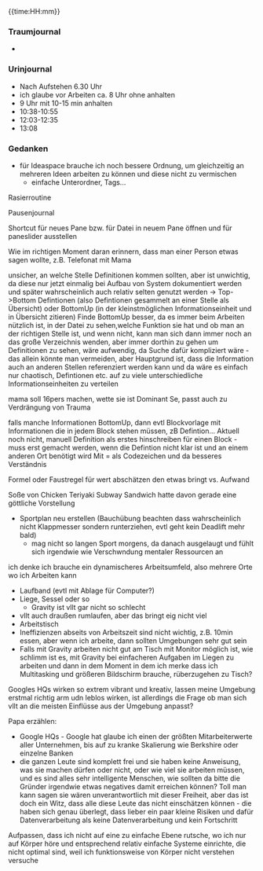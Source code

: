 {{time:HH:mm}}

### Traumjournal
- 
### Urinjournal
- Nach Aufstehen 6.30 Uhr
- ich glaube vor Arbeiten ca. 8 Uhr ohne anhalten
- 9 Uhr mit 10-15 min anhalten
- 10:38-10:55
- 12:03-12:35
- 13:08
### Gedanken
- für Ideaspace brauche ich noch bessere Ordnung, um gleichzeitig an mehreren Ideen arbeiten zu können und diese nicht zu vermischen
	- einfache Unterordner, Tags...

Rasierroutine

Pausenjournal

Shortcut für neues Pane bzw. für Datei in neuem Pane öffnen und für paneslider ausstellen

Wie im richtigen Moment daran erinnern, dass man einer Person etwas sagen wollte, z.B. Telefonat mit Mama

unsicher, an welche Stelle Definitionen kommen sollten, aber ist unwichtig, da diese nur jetzt einmalig bei Aufbau von System dokumentiert werden und später wahrscheinlich auch relativ selten genutzt werden
-> Top->Bottom Defintionen (also Defintionen gesammelt an einer Stelle als Übersicht) oder BottomUp (in der kleinstmöglichen Informationseinheit und in Übersicht zitieren)
Finde BottomUp besser, da es immer beim Arbeiten nützlich ist, in der Datei zu sehen,welche Funktion sie hat und ob man an der richtigen Stelle ist, und wenn nicht, kann man sich dann immer noch an das große Verzeichnis wenden, aber immer dorthin zu gehen um Definitionen zu sehen, wäre aufwendig, da Suche dafür kompliziert wäre - das allein könnte man vermeiden, aber Hauptgrund ist, dass die Information auch an anderen Stellen referenziert werden kann und da wäre es einfach nur chaotisch, Defintionen etc. auf zu viele unterschiedliche Informationseinheiten zu verteilen

mama soll 16pers machen, wette sie ist Dominant Se, passt auch zu Verdrängung von Trauma

falls manche Informationen BottomUp, dann evtl Blockvorlage mit Informationen die in jedem Block stehen müssen, zB Defintion...
Aktuell noch nicht, manuell Definition  als erstes hinschreiben für einen Block - muss erst gemacht werden, wenn die Defintion nicht klar ist und an einem anderen Ort benötigt wird
Mit = als Codezeichen und da besseres Verständnis

Formel oder Faustregel für wert abschätzen den etwas bringt vs. Aufwand

Soße von Chicken Teriyaki Subway Sandwich hatte davon gerade eine göttliche Vorstellung

-   Sportplan neu erstellen (Bauchübung beachten dass wahrscheinlich nicht Klappmesser sondern runterziehen, evtl geht kein Deadlift mehr bald)
	-   mag nicht so langen Sport morgens, da danach ausgelaugt und fühlt sich irgendwie wie Verschwndung mentaler Ressourcen an


ich denke ich brauche ein dynamischeres Arbeitsumfeld, also mehrere Orte wo ich Arbeiten kann
- Laufband (evtl mit Ablage für Computer?)
- Liege, Sessel oder so
	- Gravity ist vllt gar nicht so schlecht
- vllt auch draußen rumlaufen, aber das bringt eig nicht viel
- Arbeitstisch
- Ineffizienzen abseits von Arbeitszeit sind nicht wichtig, z.B. 10min essen, aber wenn ich arbeite, dann sollten Umgebungen sehr gut sein
- Falls mit Gravity arbeiten nicht gut am Tisch mit Monitor möglich ist, wie schlimm ist es, mit Gravity bei einfacheren Aufgaben im Liegen zu arbeiten und dann in dem Moment in dem ich merke dass ich Multitasking und größeren Bildschirm brauche, rüberzugehen zu Tisch?


Googles HQs wirken so extrem vibrant und kreativ, lassen meine Umgebung erstmal richtig arm udn leblos wirken, ist allerdings die Frage ob man sich vllt an die meisten Einflüsse aus der Umgebung anpasst?

Papa erzählen:
- Google HQs - Google hat glaube ich einen der größten Mitarbeiterwerte aller Unternehmen, bis auf zu kranke Skalierung wie Berkshire oder einzelne Banken
- die ganzen Leute sind komplett frei und sie haben keine Anweisung, was sie machen dürfen oder nicht, oder wie viel sie arbeiten müssen, und es sind alles sehr intelligente Menschen, wie sollten da bitte die Gründer irgendwie etwas negatives damit erreichen können? Toll man kann sagen sie wären unverantwortlich mit dieser Freiheit, aber das ist doch ein Witz, dass alle diese Leute das nicht einschätzen können - die haben sich genau überlegt, dass lieber ein paar kleine Risiken und dafür Datenverarbeitung als keine Datenverarbeitung und kein Fortschritt


Aufpassen, dass ich nicht auf eine zu einfache Ebene rutsche, wo ich nur auf Körper höre und entsprechend relativ einfache Systeme einrichte, die nicht optimal sind, weil ich funktionsweise von Körper nicht verstehen versuche
